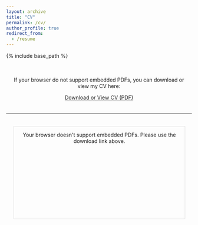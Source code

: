 ```yaml
---
layout: archive
title: "CV"
permalink: /cv/
author_profile: true
redirect_from:
  - /resume
---
```




{% include base_path %}

<div style="text-align: center; padding: 20px;">
  <p>If your browser do not support embedded PDFs, you can download or view my CV here:</p>
  <a href="{{ base_path }}/files/cv.pdf" target="_blank" class="btn btn--primary">
    Download or View CV (PDF)
  </a>
</div>

<hr>

<div class="pdf-embed-container" style="text-align: center; padding: 20px;">
  <object 
    data="{{ base_path }}/files/cv.pdf#toolbar=0" 
    type="application/pdf" 
    width="100%" 
    height="250px"
    style="display: block; margin: 0 auto; border: 1px solid #ddd;"
  >
    <p>Your browser doesn't support embedded PDFs. Please use the download link above.</p>
  </object>
</div>

<style>
  /* Basic responsive styling for the embed container */
  .pdf-embed-container object {
    max-width: 800px; /* Optional: Sets a max width for large screens */
  }

  /* You can add more media queries if you want to hide the embed on very small screens */
  @media (max-width: 768px) {
    /* Hide the embedded PDF on smaller screens as it's often not supported or has poor UX */
    .pdf-embed-container {
      display: none; 
    }
  }
</style>

<!-- Education
======
* PhD in Bioinformatics 
* M.S. in Jekyll, GitHub University, 2014
* B.S. in GitHub, GitHub University, 2012

Work experience
======
* Spring 2024: Academic Pages Collaborator
  * GitHub University
  * Duties includes: Updates and improvements to template
  * Supervisor: The Users

* Fall 2015: Research Assistant
  * GitHub University
  * Duties included: Merging pull requests
  * Supervisor: Professor Hub

* Summer 2015: Research Assistant
  * GitHub University
  * Duties included: Tagging issues
  * Supervisor: Professor Git
  
Skills
======
* Skill 1
* Skill 2
  * Sub-skill 2.1
  * Sub-skill 2.2
  * Sub-skill 2.3
* Skill 3

Publications
======
  <ul>{% for post in site.publications reversed %}
    {% include archive-single-cv.html %}
  {% endfor %}</ul>
  
Talks
======
  <ul>{% for post in site.talks reversed %}
    {% include archive-single-talk-cv.html  %}
  {% endfor %}</ul>
  
Teaching
======
  <ul>{% for post in site.teaching reversed %}
    {% include archive-single-cv.html %}
  {% endfor %}</ul>
  
Service and leadership
======
* Currently signed in to 43 different slack teams -->

